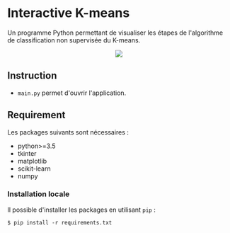 # Interactive K-means

Un programme Python permettant de visualiser les étapes de l'algorithme de classification non supervisée du K-means.

<p align="center">
  <img src="https://raw.githubusercontent.com/mathiasgout/kmeans_interactive/master/images/README_gif.gif">
</p>

## Instruction

- `main.py` permet d'ouvrir l'application.

## Requirement

Les packages suivants sont nécessaires :

- python>=3.5
- tkinter
- matplotlib
- scikit-learn
- numpy

### Installation locale


Il possible d'installer les packages en utilisant `pip` :
```
$ pip install -r requirements.txt
```